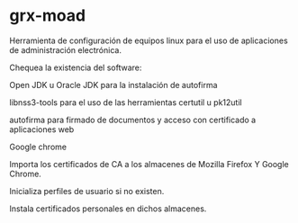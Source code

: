 # grx-moad
Herramienta de configuración de equipos linux para el uso de aplicaciones de administración electrónica.

Chequea la existencia del software:

Open JDK u Oracle JDK para la instalación de autofirma

libnss3-tools para el uso de las herramientas certutil u pk12util

autofirma para firmado de documentos y acceso con certificado a aplicaciones web

Google chrome


Importa los certificados de CA a los almacenes de Mozilla Firefox Y Google Chrome.

Inicializa perfiles de usuario si no existen.

Instala certificados personales en dichos almacenes.

